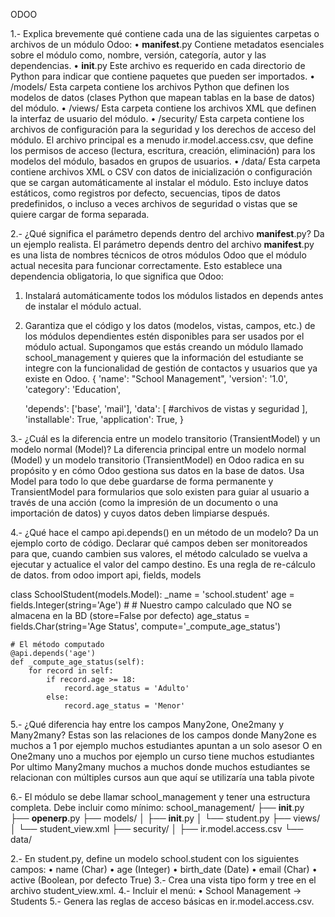 ODOO

1.-   Explica brevemente qué contiene cada una de las siguientes carpetas o archivos de un módulo Odoo:
•	__manifest__.py
Contiene metadatos esenciales sobre el módulo como, nombre, versión, categoría, autor y las dependencias.
•	__init__.py
Este archivo es requerido en cada directorio de Python para indicar que contiene paquetes que pueden ser importados.
•	/models/
Esta carpeta contiene los archivos Python que definen los modelos de datos (clases Python que mapean tablas en la base de datos) del módulo.
•	/views/
Esta carpeta contiene los archivos XML que definen la interfaz de usuario del módulo.
•	/security/
Esta carpeta contiene los archivos de configuración para la seguridad y los derechos de acceso del módulo. El archivo principal es a menudo ir.model.access.csv, que define los permisos de acceso (lectura, escritura, creación, eliminación) para los modelos del módulo, basados en grupos de usuarios.
•	/data/
Esta carpeta contiene archivos XML o CSV con datos de inicialización o configuración que se cargan automáticamente al instalar el módulo. Esto incluye datos estáticos, como registros por defecto, secuencias, tipos de datos predefinidos, o incluso a veces archivos de seguridad o vistas que se quiere cargar de forma separada.





2.-  ¿Qué significa el parámetro depends dentro del archivo __manifest__.py?
Da un ejemplo realista.
El parámetro depends dentro del archivo __manifest__.py es una lista de nombres técnicos de otros módulos Odoo que el módulo actual necesita para funcionar correctamente.
Esto establece una dependencia obligatoria, lo que significa que Odoo:
1.	Instalará automáticamente todos los módulos listados en depends antes de instalar el módulo actual.
2.	Garantiza que el código y los datos (modelos, vistas, campos, etc.) de los módulos dependientes estén disponibles para ser usados por el módulo actual.
Supongamos que estás creando un módulo llamado school_management y quieres que la información del estudiante se integre con la funcionalidad de gestión de contactos y usuarios que ya existe en Odoo.
{
    'name': "School Management",
    'version': '1.0',
    'category': 'Education',
    
    'depends': ['base', 'mail'],
    'data': [
        #archivos de vistas y seguridad 
    ],
    'installable': True,
    'application': True,
}



3.-  ¿Cuál es la diferencia entre un modelo transitorio (TransientModel) y un modelo normal (Model)?
La diferencia principal entre un modelo normal (Model) y un modelo transitorio (TransientModel) en Odoo radica en su propósito y en cómo Odoo gestiona sus datos en la base de datos.
Usa Model para todo lo que debe guardarse de forma permanente y TransientModel para formularios que solo existen para guiar al usuario a través de una acción (como la impresión de un documento o una importación de datos) y cuyos datos deben limpiarse después.



4.- ¿Qué hace el campo api.depends() en un método de un modelo?
Da un ejemplo corto de código.
Declarar qué campos deben ser monitoreados para que, cuando cambien sus valores, el método calculado se vuelva a ejecutar y actualice el valor del campo destino. Es una regla de re-cálculo de datos.
from odoo import api, fields, models

class SchoolStudent(models.Model):
    _name = 'school.student'
    age = fields.Integer(string='Age') # 
    # Nuestro campo calculado que NO se almacena en la BD (store=False por defecto)
    age_status = fields.Char(string='Age Status', compute='_compute_age_status') 

    # El método computado
    @api.depends('age') 
    def _compute_age_status(self):
        for record in self:
            if record.age >= 18:
                record.age_status = 'Adulto'
            else:
                record.age_status = 'Menor'




5.-  ¿Qué diferencia hay entre los campos Many2one, One2many y Many2many?
Estas son las relaciones de los campos  donde Many2one es muchos a 1 por ejemplo muchos estudiantes apuntan a un solo asesor
O en One2many uno a muchos por ejemplo un curso tiene muchos estudiantes 
Por ultimo Many2many muchos a muchos donde muchos estudiantes se relacionan con múltiples cursos aun que aquí se utilizaría una tabla pivote




6.- El módulo se debe llamar school_management y tener una estructura completa.
Debe incluir como mínimo:
school_management/
├── __init__.py
├── __openerp__.py
├── models/
│   ├── __init__.py
│   └── student.py
├── views/
│   └── student_view.xml
├── security/
│   ├── ir.model.access.csv
└── data/

2.- En student.py, define un modelo school.student con los siguientes campos:
•	name (Char)
•	age (Integer)
•	birth_date (Date)
•	email (Char)
•	active (Boolean, por defecto True)
3.- Crea una vista tipo form y tree en el archivo student_view.xml.
4.- Incluir el menú:
•	School Management → Students
5.- Genera las reglas de acceso básicas en ir.model.access.csv.
